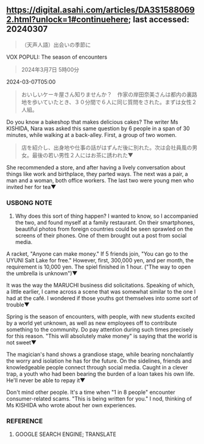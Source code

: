## https://digital.asahi.com/articles/DA3S15880692.html?unlock=1#continuehere; last accessed: 20240307

> （天声人語）出会いの季節に

VOX POPULI: The season of encounters

> 2024年3月7日 5時00分

2024-03-07T05:00

> おいしいケーキ屋さん知りませんか？　作家の岸田奈美さんは都内の裏路地を歩いていたとき、３０分間で６人に同じ質問をされた。まずは女性２人組。

Do you know a bakeshop that makes delicious cakes? The writer Ms KISHIDA, Nara was asked this same question by 6 people in a span of 30 minutes, while walking at a back-alley. First, a group of two women.

> 店を紹介し、出身地や仕事の話がはずんだ後に別れた。次は会社員風の男女。最後の若い男性２人にはお茶に誘われた▼

She recommended a store, and after having a lively conversation about things like work and birthplace, they parted ways. The next was a pair, a man and a woman, both office workers. The last two were young men who invited her for tea▼

### USBONG NOTE

1) Why does this sort of thing happen? I wanted to know, so I accompanied the two, and found myself at a family restaurant. On their smartphones, beautiful photos from foreign countries could be seen sprawled on the screens of their phones. One of them brought out a post from social media.

A racket, "Anyone can make money." If 5 friends join, "You can go to the UYUNI Salt Lake for free." However, first, 300,000 yen, and per month, the requirement is 10,000 yen. The spiel finished in 1 hour. ("The way to open the umbrella is unknown")▼

It was the way the MARUCHI business did solicitations. Speaking of which, a little earlier, I came across a scene that was somewhat similar to the one I had at the café. I wondered if those youths got themselves into some sort of trouble▼

Spring is the season of encounters, with people, with new students excited by a world yet unknown, as well as new employees off to contribute something to the community. Do pay attention during such times precisely for this reason. "This will absolutely make money" is saying that the world is not sweet▼

The magician's hand shows a grandiose stage, while bearing nonchalantly the worry and isolation he has for the future. On the sidelines, friends and knowledgeable people connect through social media. Caught in a clever trap, a youth who had been bearing the burden of a loan takes his own life. He'll never be able to repay it▼

Don't mind other people. It's a time when "1 in 8 people" encounter consumer-related scams. "This is being written for you." I nod, thinking of Ms KISHIDA who wrote about her own experiences.

### REFERENCE

1) GOOGLE SEARCH ENGINE; TRANSLATE
